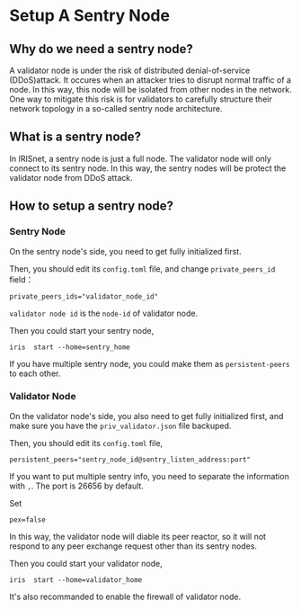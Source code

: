 # Setup A Sentry Node

## Why do we need a sentry node?

A validator node is under the risk of distributed denial-of-service (DDoS)attack. It occures when an attacker tries to disrupt normal traffic of a node. In this way, this node will be isolated from other nodes in the network. One way to mitigate this risk is for validators to carefully structure their network topology in a so-called sentry node architecture.

## What is a sentry node?

In IRISnet, a sentry node is just a  full node. The validator node will only connect to its sentry node. In this way, the sentry nodes will be protect the validator node from DDoS attack. 

## How to setup a sentry node?


### Sentry Node

On the sentry node's side, you need to get fully initialized first. 

Then, you should edit its `config.toml` file, and change `private_peers_id` field：

```
private_peers_ids="validator_node_id"
```

`validator node id` is the `node-id` of validator node. 

Then you could start your sentry node,

```
iris  start --home=sentry_home
```

If you have multiple sentry node, you could make them as `persistent-peers` to each other. 

### Validator Node

On the validator node's side, you also need to get fully initialized first, and make sure you have the `priv_validator.json` file backuped. 

Then, you should edit its `config.toml` file,

```
persistent_peers="sentry_node_id@sentry_listen_address:port" 
```

If you want to put multiple sentry info, you need to separate the information with `,`. The port is 26656 by default.

Set 
```
pex=false
``` 
In this way, the validator node will diable its peer reactor, so it will not respond to any peer exchange request other than its sentry nodes. 

Then you could start your validator node,

```
iris  start --home=validator_home
```

It's also recommanded to enable the firewall of validator node.  
